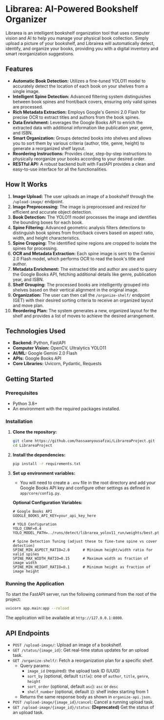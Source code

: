 
# Librarea: AI-Powered Bookshelf Organizer

Librarea is an intelligent bookshelf organization tool that uses computer vision and AI to help you manage your physical book collection. Simply upload a picture of your bookshelf, and Librairea will automatically detect, identify, and organize your books, providing you with a digital inventory and smart reorganization suggestions.

## Features

- **Automatic Book Detection:** Utilizes a fine-tuned YOLO11 model to accurately detect the location of each book on your shelves from a single image.
- **Intelligent Spine Detection:** Advanced filtering system distinguishes between book spines and front/back covers, ensuring only valid spines are processed.
- **Rich Metadata Extraction:** Employs Google's Gemini 2.0 Flash for precise OCR to extract titles and authors from the book spines.
- **Data Enrichment:** Leverages the Google Books API to enrich the extracted data with additional information like publication year, genre, and ISBN.
- **Smart Organization:** Groups detected books into shelves and allows you to sort them by various criteria (author, title, genre, height) to generate a reorganized shelf layout.
- **Reordering Instructions:** Provides clear, step-by-step instructions to physically reorganize your books according to your desired order.
- **RESTful API:** A robust backend built with FastAPI provides a clean and easy-to-use interface for all the functionalities.

## How It Works

1.  **Image Upload:** The user uploads an image of a bookshelf through the `/upload-image/` endpoint.
2.  **Image Preprocessing:** The image is preprocessed and resized for efficient and accurate object detection.
3.  **Book Detection:** The YOLO11 model processes the image and identifies the bounding boxes for each book.
4.  **Spine Filtering:** Advanced geometric analysis filters detections to distinguish book spines from front/back covers based on aspect ratio, width, and height characteristics.
5.  **Spine Cropping:** The identified spine regions are cropped to isolate the spines for processing.
6.  **OCR and Metadata Extraction:** Each spine image is sent to the Gemini 2.0 Flash model, which performs OCR to read the book's title and author.
7.  **Metadata Enrichment:** The extracted title and author are used to query the Google Books API, fetching additional details like genre, publication year, and ISBN.
8.  **Shelf Grouping:** The processed books are intelligently grouped into shelves based on their vertical alignment in the original image.
9.  **Organization:** The user can then call the `/organize-shelf/` endpoint (GET) with their desired sorting criteria to receive an organized layout and move plan.
10. **Reordering Plan:** The system generates a new, organized layout for the shelf and provides a list of moves to achieve the desired arrangement.

## Technologies Used

- **Backend:** Python, FastAPI
- **Computer Vision:** OpenCV, Ultralytics YOLO11
- **AI/ML:** Google Gemini 2.0 Flash
- **APIs:** Google Books API
- **Core Libraries:** Uvicorn, Pydantic, Requests

## Getting Started

### Prerequisites

- Python 3.8+
- An environment with the required packages installed.

### Installation

1.  **Clone the repository:**
    ```bash
    git clone https://github.com/hassaanyousafzai/LibrareaProject.git
    cd LibrareaProject
    ```
2.  **Install the dependencies:**
    ```bash
    pip install -r requirements.txt
    ```
3.  **Set up environment variables:**
    - You will need to create a `.env` file in the root directory and add your Google Books API key and configure other settings as defined in `app/core/config.py`.
    
    **Optional Configuration Variables:**
    ```env
    # Google Books API
    GOOGLE_BOOKS_API_KEY=your_api_key_here
    
    # YOLO Configuration
    YOLO_CONF=0.4
    YOLO_MODEL_PATH=../runs/detect/librarea_yolov11_run/weights/best.pt
    
    # Spine Detection Tuning (adjust these to fine-tune spine vs cover detection)
    SPINE_MIN_ASPECT_RATIO=2.0      # Minimum height/width ratio for valid spines
    SPINE_MAX_WIDTH_RATIO=0.15      # Maximum width as fraction of image width
    SPINE_MIN_HEIGHT_RATIO=0.1      # Minimum height as fraction of image height
    ```

### Running the Application

To start the FastAPI server, run the following command from the root of the project:

```bash
uvicorn app.main:app --reload
```

The application will be available at `http://127.0.0.1:8000`.

## API Endpoints

- `POST /upload-image/`: Upload an image of a bookshelf.
- `GET /status/{image_id}`: Get real-time status updates for an upload task.
- `GET /organize-shelf/`: Fetch a reorganization plan for a specific shelf.
  - Query params:
    - `image_id` (required): the upload task ID (UUID)
    - `sort_by` (optional, default `title`): one of `author`, `title`, `genre`, `height`
    - `sort_order` (optional, default `asc`): `asc` or `desc`
    - `shelf_number` (optional, default `1`): shelf index starting from 1
  - Returns the same response body as shown in `organize-api.json`.
- `POST /upload-image/{image_id}/cancel`: Cancel a running upload task.
- `GET /upload-image/{image_id}/status`: **(Deprecated)** Get the status of an upload task. 
